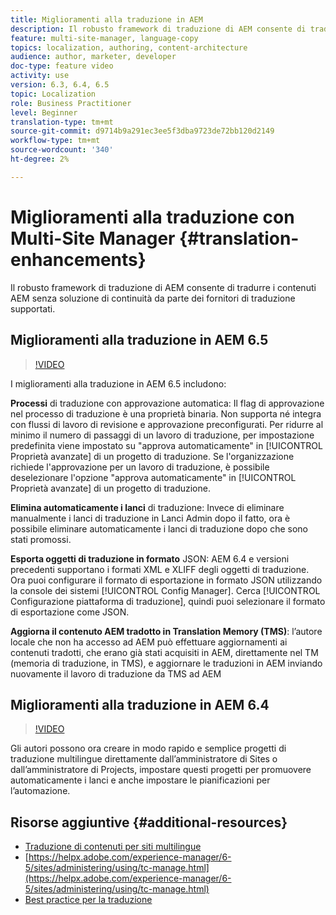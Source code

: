 ```yaml
---
title: Miglioramenti alla traduzione in AEM
description: Il robusto framework di traduzione di AEM consente di tradurre i contenuti AEM senza soluzione di continuità da parte dei fornitori di traduzione supportati. Scopri gli ultimi miglioramenti.
feature: multi-site-manager, language-copy
topics: localization, authoring, content-architecture
audience: author, marketer, developer
doc-type: feature video
activity: use
version: 6.3, 6.4, 6.5
topic: Localization
role: Business Practitioner
level: Beginner
translation-type: tm+mt
source-git-commit: d9714b9a291ec3ee5f3dba9723de72bb120d2149
workflow-type: tm+mt
source-wordcount: '340'
ht-degree: 2%

---
```



# Miglioramenti alla traduzione con Multi-Site Manager {#translation-enhancements}

Il robusto framework di traduzione di AEM consente di tradurre i contenuti AEM senza soluzione di continuità da parte dei fornitori di traduzione supportati.

## Miglioramenti alla traduzione in AEM 6.5

>[!VIDEO](https://video.tv.adobe.com/v/27405?quality=9&learn=on)

I miglioramenti alla traduzione in AEM 6.5 includono:

**Processi** di traduzione con approvazione automatica: Il flag di approvazione nel processo di traduzione è una proprietà binaria. Non supporta né integra con flussi di lavoro di revisione e approvazione preconfigurati. Per ridurre al minimo il numero di passaggi di un lavoro di traduzione, per impostazione predefinita viene impostato su &quot;approva automaticamente&quot; in [!UICONTROL Proprietà avanzate] di un progetto di traduzione. Se l&#39;organizzazione richiede l&#39;approvazione per un lavoro di traduzione, è possibile deselezionare l&#39;opzione &quot;approva automaticamente&quot; in [!UICONTROL Proprietà avanzate] di un progetto di traduzione.

**Elimina automaticamente i lanci** di traduzione: Invece di eliminare manualmente i lanci di traduzione in Lanci Admin dopo il fatto, ora è possibile eliminare automaticamente i lanci di traduzione dopo che sono stati promossi.

**Esporta oggetti di traduzione in formato** JSON: AEM 6.4 e versioni precedenti supportano i formati XML e XLIFF degli oggetti di traduzione. Ora puoi configurare il formato di esportazione in formato JSON utilizzando la console dei sistemi [!UICONTROL Config Manager]. Cerca [!UICONTROL Configurazione piattaforma di traduzione], quindi puoi selezionare il formato di esportazione come JSON.

**Aggiorna il contenuto AEM tradotto in Translation Memory (TMS)**: l’autore locale che non ha accesso ad AEM può effettuare aggiornamenti ai contenuti tradotti, che erano già stati acquisiti in AEM, direttamente nel TM (memoria di traduzione, in TMS), e aggiornare le traduzioni in AEM inviando nuovamente il lavoro di traduzione da TMS ad AEM

## Miglioramenti alla traduzione in AEM 6.4

>[!VIDEO](https://video.tv.adobe.com/v/21309?quality=9&learn=on)

Gli autori possono ora creare in modo rapido e semplice progetti di traduzione multilingue direttamente dall’amministratore di Sites o dall’amministratore di Projects, impostare questi progetti per promuovere automaticamente i lanci e anche impostare le pianificazioni per l’automazione.

## Risorse aggiuntive {#additional-resources}

* [Traduzione di contenuti per siti multilingue](https://helpx.adobe.com/it/experience-manager/6-5/sites/administering/using/translation.html)
* [https://helpx.adobe.com/experience-manager/6-5/sites/administering/using/tc-manage.html](https://helpx.adobe.com/experience-manager/6-5/sites/administering/using/tc-manage.html)
* [Best practice per la traduzione](https://helpx.adobe.com/experience-manager/6-5/sites/administering/using/tc-bp.html)